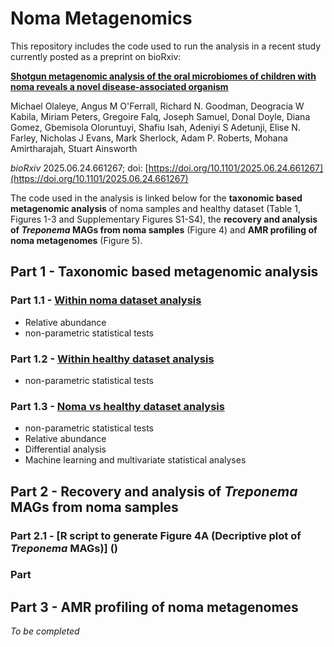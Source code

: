 # Noma Metagenomics

This repository includes the code used to run the analysis in a recent study currently posted as a preprint on bioRxiv:

[**Shotgun metagenomic analysis of the oral microbiomes of children with noma reveals a novel disease-associated organism**](https://doi.org/10.1101/2025.06.24.661267)

Michael Olaleye, Angus M O'Ferrall, Richard N. Goodman, Deogracia W Kabila, Miriam Peters, Gregoire Falq, Joseph Samuel, Donal Doyle, Diana Gomez, Gbemisola Oloruntuyi, Shafiu Isah, Adeniyi S Adetunji, Elise N. Farley, Nicholas J Evans, Mark Sherlock, Adam P. Roberts, Mohana Amirtharajah, Stuart Ainsworth

*bioRxiv* 2025.06.24.661267; doi: [https://doi.org/10.1101/2025.06.24.661267](https://doi.org/10.1101/2025.06.24.661267)

The code used in the analysis is linked below for the **taxonomic based metagenomic analysis** of noma samples and healthy dataset (Table 1, Figures 1-3 and Supplementary Figures S1-S4), the **recovery and analysis of *Treponema* MAGs from noma samples** (Figure 4) and  **AMR profiling of noma metagenomes** (Figure 5).

## Part 1 - Taxonomic based metagenomic analysis

### Part 1.1 - [Within noma dataset analysis](https://rngoodman.github.io/noma-metagenomics/code/Noma_swab_vs_saliva.html)
* Relative abundance
* non-parametric statistical tests

### Part 1.2 - [Within healthy dataset analysis](https://rngoodman.github.io/noma-metagenomics/code/Healthy_vs_healthy.html)
* non-parametric statistical tests 

### Part 1.3 - [Noma vs healthy dataset analysis](https://rngoodman.github.io/noma-metagenomics/code/Noma_vs_healthy.html)
* non-parametric statistical tests 
* Relative abundance
* Differential analysis
* Machine learning and multivariate statistical analyses

## Part 2 - Recovery and analysis of *Treponema* MAGs from noma samples

### Part 2.1 - [R script to generate Figure 4A (Decriptive plot of *Treponema* MAGs)] ()

### Part

## Part 3 - AMR profiling of noma metagenomes

*To be completed*
